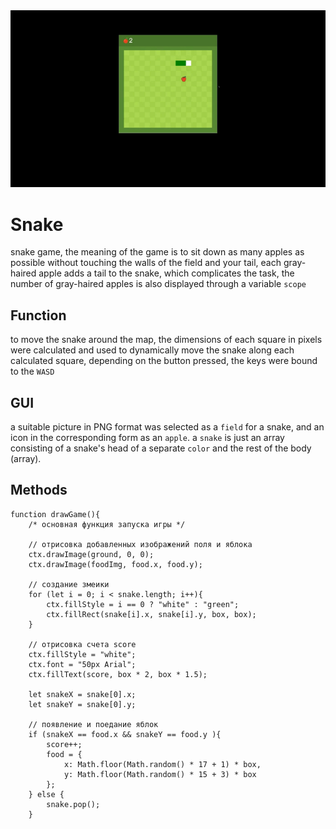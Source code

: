 <img src="img/gifs.gif" alt="">

# Snake 
snake game, the meaning of the game is to sit down as many apples as possible without touching the walls of the field and your tail, each gray-haired apple adds a tail to the snake, which complicates the task, the number of gray-haired apples is also displayed through a variable `scope`

## Function
to move the snake around the map, the dimensions of each square in
pixels were calculated and used to dynamically move the snake along
each calculated square, depending on the button pressed, the keys
were bound to the  `WASD`

## GUI 
a suitable picture in PNG format was selected as a `field` for a snake, and an icon in the corresponding form as an `apple`.
a `snake` is just an array consisting of a snake's head of a separate `color` and the rest of the body (array).

## Methods 
```
function drawGame(){
    /* основная функция запуска игры */

    // отрисовка добавленных изображений поля и яблока
    ctx.drawImage(ground, 0, 0);
    ctx.drawImage(foodImg, food.x, food.y);

    // создание змеики 
    for (let i = 0; i < snake.length; i++){
        ctx.fillStyle = i == 0 ? "white" : "green";
        ctx.fillRect(snake[i].x, snake[i].y, box, box);
    }

    // отрисовка счета score
    ctx.fillStyle = "white";
    ctx.font = "50px Arial";
    ctx.fillText(score, box * 2, box * 1.5);

    let snakeX = snake[0].x;
    let snakeY = snake[0].y;

    // появление и поедание яблок
    if (snakeX == food.x && snakeY == food.y ){
        score++;
        food = {
            x: Math.floor(Math.random() * 17 + 1) * box,
            y: Math.floor(Math.random() * 15 + 3) * box
        };
    } else {
        snake.pop();
    }
```